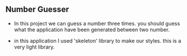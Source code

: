 ## Number Guesser
- In this project we can guess a number three times. you should guess what the application have been generated between two number.

- in this application I used 'skeleton' library to make our styles. this is a very light library.